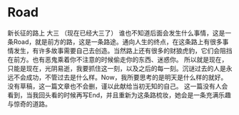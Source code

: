 # Road
新长征的路上
大三 （现在已经大三了）
谁也不知道后面会发生什么事情，这是一条Road，就是前方的路，这是一条路途。通向人生的终点，在这条路上有很多事情发生，有许多故事需要自己去创造。当然路上还有很多的财狼虎豹，它们会阻挡在前方。也有恶鬼乘着你不注意的时候偷走你的东西、迷惑你。
所以就是现在，只能是现在，光阴易逝，我要抓住这一刻，以及之后的每一刻。沉谜过去的人是永远不会成功，不管过去是什么样。Now，我所要思考的是明天是什么样的就好。没有草稿，这一篇文章也不会删，谨以此献给当初无知的自己。
这一篇没有人会看到，当我回头看的时候再写End，并且重新为这条路梳妆，她会是一条充满乐趣与惊奇的道路。
